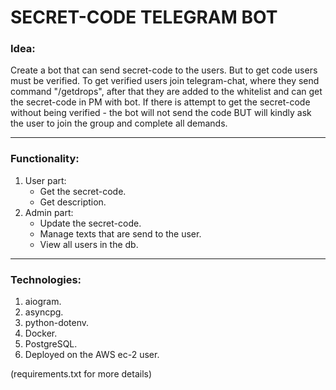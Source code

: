 # SECRET-CODE TELEGRAM BOT


### Idea:
Create a bot that can send secret-code to the users. But to get code users must be verified. To get verified users join telegram-chat, where they send command "/getdrops", after that they are added to the whitelist and can get the secret-code in PM with bot. If there is attempt to get the secret-code without being verified - the bot will not send the code BUT will kindly ask the user to join the group and complete all demands.

***
### Functionality:
1. User part:
    * Get the secret-code.
    * Get description.
2. Admin part:
    * Update the secret-code.
    * Manage texts that are send to the user.
    * View all users in the db.
    
    
***
### Technologies:
1. aiogram.
2. asyncpg.
3. python-dotenv.
4. Docker.
5. PostgreSQL.
6. Deployed on the AWS ec-2 user.

(requirements.txt for more details)
